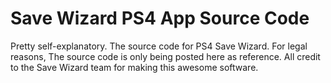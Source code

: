 # Save Wizard PS4 App Source Code


Pretty self-explanatory. The source code for PS4 Save Wizard. For legal reasons, The source code is only being posted here as reference. All credit to the Save Wizard team for making this awesome software.
